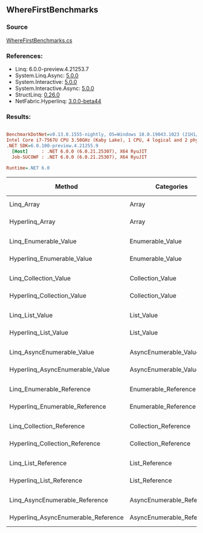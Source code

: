﻿## WhereFirstBenchmarks

### Source
[WhereFirstBenchmarks.cs](../NetFabric.Hyperlinq.Benchmarks/Benchmarks/WhereFirstBenchmarks.cs)

### References:
- Linq: 6.0.0-preview.4.21253.7
- System.Linq.Async: [5.0.0](https://www.nuget.org/packages/System.Linq.Async/5.0.0)
- System.Interactive: [5.0.0](https://www.nuget.org/packages/System.Interactive/5.0.0)
- System.Interactive.Async: [5.0.0](https://www.nuget.org/packages/System.Interactive.Async/5.0.0)
- StructLinq: [0.26.0](https://www.nuget.org/packages/StructLinq/0.26.0)
- NetFabric.Hyperlinq: [3.0.0-beta44](https://www.nuget.org/packages/NetFabric.Hyperlinq/3.0.0-beta44)

### Results:
``` ini

BenchmarkDotNet=v0.13.0.1555-nightly, OS=Windows 10.0.19043.1023 (21H1/May2021Update)
Intel Core i7-7567U CPU 3.50GHz (Kaby Lake), 1 CPU, 4 logical and 2 physical cores
.NET SDK=6.0.100-preview.4.21255.9
  [Host]     : .NET 6.0.0 (6.0.21.25307), X64 RyuJIT
  Job-SUCOWF : .NET 6.0.0 (6.0.21.25307), X64 RyuJIT

Runtime=.NET 6.0  

```
|                              Method |                Categories | Count |       Mean |    Error |   StdDev | Ratio |  Gen 0 | Gen 1 | Gen 2 | Allocated |
|------------------------------------ |-------------------------- |------ |-----------:|---------:|---------:|------:|-------:|------:|------:|----------:|
|                          Linq_Array |                     Array |   100 |   607.3 ns |  2.67 ns |  2.37 ns |  1.00 | 0.0458 |     - |     - |      96 B |
|                     Hyperlinq_Array |                     Array |   100 |   213.5 ns |  3.27 ns |  3.06 ns |  0.35 | 0.0305 |     - |     - |      64 B |
|                                     |                           |       |            |          |          |       |        |       |       |           |
|               Linq_Enumerable_Value |          Enumerable_Value |   100 |   776.9 ns |  3.00 ns |  2.81 ns |  1.00 | 0.0458 |     - |     - |      96 B |
|          Hyperlinq_Enumerable_Value |          Enumerable_Value |   100 |   243.3 ns |  4.84 ns |  5.76 ns |  0.32 | 0.0305 |     - |     - |      64 B |
|                                     |                           |       |            |          |          |       |        |       |       |           |
|               Linq_Collection_Value |          Collection_Value |   100 |   763.9 ns |  2.67 ns |  2.37 ns |  1.00 | 0.0458 |     - |     - |      96 B |
|          Hyperlinq_Collection_Value |          Collection_Value |   100 |   241.3 ns |  1.59 ns |  1.41 ns |  0.32 | 0.0305 |     - |     - |      64 B |
|                                     |                           |       |            |          |          |       |        |       |       |           |
|                     Linq_List_Value |                List_Value |   100 |   797.4 ns |  6.86 ns |  5.36 ns |  1.00 | 0.0458 |     - |     - |      96 B |
|                Hyperlinq_List_Value |                List_Value |   100 |   790.3 ns |  2.20 ns |  2.06 ns |  0.99 | 0.0458 |     - |     - |      96 B |
|                                     |                           |       |            |          |          |       |        |       |       |           |
|          Linq_AsyncEnumerable_Value |     AsyncEnumerable_Value |   100 | 1,770.0 ns |  5.42 ns |  4.81 ns |  1.00 | 0.0458 |     - |     - |      96 B |
|     Hyperlinq_AsyncEnumerable_Value |     AsyncEnumerable_Value |   100 | 2,607.4 ns |  7.50 ns |  6.65 ns |  1.47 | 0.0305 |     - |     - |      64 B |
|                                     |                           |       |            |          |          |       |        |       |       |           |
|           Linq_Enumerable_Reference |      Enumerable_Reference |   100 |   747.5 ns |  3.38 ns |  2.99 ns |  1.00 | 0.0458 |     - |     - |      96 B |
|      Hyperlinq_Enumerable_Reference |      Enumerable_Reference |   100 |   753.7 ns |  2.27 ns |  2.12 ns |  1.01 | 0.0458 |     - |     - |      96 B |
|                                     |                           |       |            |          |          |       |        |       |       |           |
|           Linq_Collection_Reference |      Collection_Reference |   100 |   751.1 ns | 11.02 ns | 10.30 ns |  1.00 | 0.0458 |     - |     - |      96 B |
|      Hyperlinq_Collection_Reference |      Collection_Reference |   100 |   768.9 ns |  2.22 ns |  1.97 ns |  1.02 | 0.0458 |     - |     - |      96 B |
|                                     |                           |       |            |          |          |       |        |       |       |           |
|                 Linq_List_Reference |            List_Reference |   100 |   742.8 ns | 10.66 ns |  9.45 ns |  1.00 | 0.0458 |     - |     - |      96 B |
|            Hyperlinq_List_Reference |            List_Reference |   100 |   767.8 ns |  3.95 ns |  3.29 ns |  1.03 | 0.0458 |     - |     - |      96 B |
|                                     |                           |       |            |          |          |       |        |       |       |           |
|      Linq_AsyncEnumerable_Reference | AsyncEnumerable_Reference |   100 | 1,745.1 ns |  6.89 ns |  6.11 ns |  1.00 | 0.0458 |     - |     - |      96 B |
| Hyperlinq_AsyncEnumerable_Reference | AsyncEnumerable_Reference |   100 | 2,868.8 ns | 13.30 ns | 11.79 ns |  1.64 | 0.0458 |     - |     - |      96 B |
